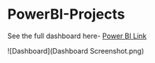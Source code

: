# PowerBI-Projects



See the full dashboard here- [Power BI Link](https://app.powerbi.com/view?r=eyJrIjoiMDU3NWU4ZmEtZTdlZi00NGU2LThmNzAtMDhiZjUxZjdhZDkyIiwidCI6ImFlMzg1NGFjLWE2MDYtNDQ3OS1hZWQwLTg3YmExMTYwYTQzMyJ9)

![Dashboard](Dashboard Screenshot.png)
